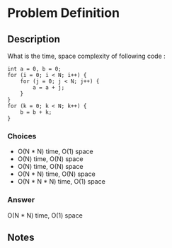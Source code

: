 # Problem Definition

## Description

What is the time, space complexity of following code :

```text
int a = 0, b = 0;
for (i = 0; i < N; i++) {
    for (j = 0; j < N; j++) {
        a = a + j;
    }
}
for (k = 0; k < N; k++) {
    b = b + k;
}
```

### Choices

* O(N * N) time, O(1) space
* O(N) time, O(N) space
* O(N) time, O(N) space
* O(N * N) time, O(N) space
* O(N * N * N) time, O(1) space

### Answer

O(N * N) time, O(1) space

## Notes